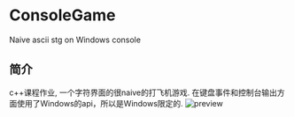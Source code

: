 # ConsoleGame
Naive ascii stg on Windows console
## 简介
c++课程作业, 一个字符界面的很naive的打飞机游戏. 
在键盘事件和控制台输出方面使用了Windows的api，所以是Windows限定的.
![preview](http://i2.tietuku.com/80da75f398fd8cb8.png)
